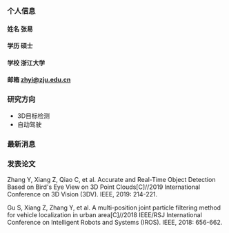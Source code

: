 ### 个人信息
#### 姓名 张易
#### 学历 硕士
#### 学校 浙江大学
#### 邮箱 zhyi@zju.edu.cn


### 研究方向
- 3D目标检测
- 自动驾驶

### 最新消息


### 发表论文
Zhang Y, Xiang Z, Qiao C, et al. Accurate and Real-Time Object Detection Based on Bird's Eye View on 3D Point Clouds[C]//2019 International Conference on 3D Vision (3DV). IEEE, 2019: 214-221.

Gu S, Xiang Z, Zhang Y, et al. A multi-position joint particle filtering method for vehicle localization in urban area[C]//2018 IEEE/RSJ International Conference on Intelligent Robots and Systems (IROS). IEEE, 2018: 656-662.
